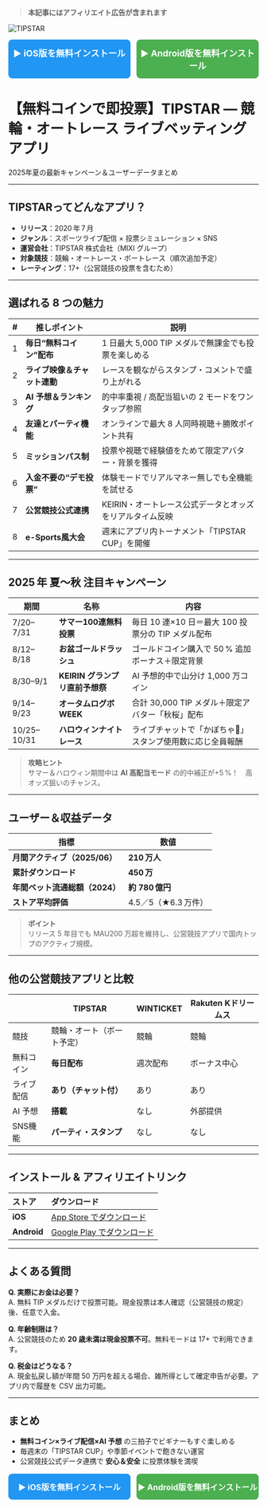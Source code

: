 > **本記事にはアフィリエイト広告が含まれます**

![TIPSTAR](./img/tipstar_ogp.jpg)

<!-- ▼iOS／Android 2ボタン -->
<div style="margin:12px 0;display:flex;gap:12px;flex-wrap:wrap;">
  <a href="https://jass-net.com/r/4b7u2ks" target="_blank" rel="nofollow sponsored noopener"
     style="flex:1;min-width:240px;padding:14px 0;font-size:1.1rem;font-weight:700;
            background:#2196F3;color:#fff;border-radius:8px;text-align:center;text-decoration:none;">
    ▶︎ iOS版を無料インストール
  </a>
  <a href="https://jass-net.com/r/4b9u2ks" target="_blank" rel="nofollow sponsored noopener"
     style="flex:1;min-width:240px;padding:14px 0;font-size:1.1rem;font-weight:700;
            background:#4CAF50;color:#fff;border-radius:8px;text-align:center;text-decoration:none;">
    ▶︎ Android版を無料インストール
  </a>
</div>
<!-- ▲iOS／Android 2ボタン -->

# 【無料コインで即投票】TIPSTAR ― 競輪・オートレース ライブベッティングアプリ

2025年夏の最新キャンペーン＆ユーザーデータまとめ  

---

## TIPSTARってどんなアプリ？

* **リリース**：2020 年 7 月  
* **ジャンル**：スポーツライブ配信 × 投票シミュレーション × SNS  
* **運営会社**：TIPSTAR 株式会社（MIXI グループ）  
* **対象競技**：競輪・オートレース・ボートレース（順次追加予定）  
* **レーティング**：17+（公営競技の投票を含むため）  

---

## 選ばれる 8 つの魅力

| # | 推しポイント | 説明 |
|:-:|--------------|------|
| 1 | **毎日“無料コイン”配布** | 1 日最大 5,000 TIP メダルで無課金でも投票を楽しめる |
| 2 | **ライブ映像＆チャット連動** | レースを観ながらスタンプ・コメントで盛り上がれる |
| 3 | **AI 予想＆ランキング** | 的中率重視 / 高配当狙いの 2 モードをワンタップ参照 |
| 4 | **友達とパーティ機能** | オンラインで最大 8 人同時視聴＋勝敗ポイント共有 |
| 5 | **ミッションパス制** | 投票や視聴で経験値をためて限定アバター・背景を獲得 |
| 6 | **入金不要の“デモ投票”** | 体験モードでリアルマネー無しでも全機能を試せる |
| 7 | **公営競技公式連携** | KEIRIN・オートレース公式データとオッズをリアルタイム反映 |
| 8 | **e-Sports風大会** | 週末にアプリ内トーナメント「TIPSTAR CUP」を開催 |

---

## 2025 年 夏～秋 注目キャンペーン

| 期間 | 名称 | 内容 |
|------|------|------|
| 7/20–7/31 | **サマー100連無料投票** | 毎日 10 連×10 日＝最大 100 投票分の TIP メダル配布 |
| 8/12–8/18 | **お盆ゴールドラッシュ** | ゴールドコイン購入で 50 % 追加ボーナス＋限定背景 |
| 8/30–9/1 | **KEIRIN グランプリ直前予想祭** | AI 予想的中で山分け 1,000 万コイン |
| 9/14–9/23 | **オータムログボ WEEK** | 合計 30,000 TIP メダル＋限定アバター「秋桜」配布 |
| 10/25–10/31 | **ハロウィンナイトレース** | ライブチャットで「かぼちゃ🎃」スタンプ使用数に応じ全員報酬 |

> **攻略ヒント**  
> サマー＆ハロウィン期間中は **AI 高配当モード** の的中補正が+5 %！　高オッズ狙いのチャンス。

---

## ユーザー＆収益データ

| 指標 | 数値 |
|------|------|
| **月間アクティブ（2025/06）** | **210 万人** |
| **累計ダウンロード** | **450 万** |
| **年間ベット流通総額（2024）** | **約 780 億円** |
| **ストア平均評価** | 4.5／5（★6.3 万件） |

> **ポイント**  
> リリース 5 年目でも MAU200 万超を維持し、公営競技アプリで国内トップのアクティブ規模。

---

## 他の公営競技アプリと比較

|  | **TIPSTAR** | WINTICKET | Rakuten Kドリームス |
|---|-------------|-----------|---------------------|
| 競技 | 競輪・オート（ボート予定） | 競輪 | 競輪 |
| 無料コイン | **毎日配布** | 週次配布 | ボーナス中心 |
| ライブ配信 | **あり（チャット付）** | あり | あり |
| AI 予想 | **搭載** | なし | 外部提供 |
| SNS機能 | **パーティ・スタンプ** | なし | なし |

---

## インストール & アフィリエイトリンク

| ストア | ダウンロード |
|:--|:--|
| **iOS** | <a href="https://jass-net.com/r/4b7u2ks" rel="nofollow sponsored noopener" target="_blank">App Store でダウンロード</a> |
| **Android** | <a href="https://jass-net.com/r/4b9u2ks" rel="nofollow sponsored noopener" target="_blank">Google Play でダウンロード</a> |

---

## よくある質問

**Q. 実際にお金は必要？**  
A. 無料 TIP メダルだけで投票可能。現金投票は本人確認（公営競技の規定）後、任意で入金。  

**Q. 年齢制限は？**  
A. 公営競技のため **20 歳未満は現金投票不可**。無料モードは 17+ で利用できます。  

**Q. 税金はどうなる？**  
A. 現金払戻し額が年間 50 万円を超える場合、雑所得として確定申告が必要。アプリ内で履歴を CSV 出力可能。  

---

## まとめ

* **無料コイン×ライブ配信×AI 予想** の三拍子でビギナーもすぐ楽しめる  
* 毎週末の「TIPSTAR CUP」や季節イベントで飽きない運営  
* 公営競技公式データ連携で **安心＆安全** に投票体験を満喫  

<!-- ▼記事末尾 2ボタン -->
<div style="margin-top:16px;display:flex;gap:12px;flex-wrap:wrap;justify-content:center;">
  <a href="https://jass-net.com/r/4b7u2ks" target="_blank"
     rel="nofollow sponsored noopener"
     style="flex:1;min-width:220px;padding:14px 0;font-size:1rem;font-weight:700;
            background:#2196F3;color:#fff;border-radius:8px;text-align:center;text-decoration:none;">
    ▶︎ iOS版を無料インストール
  </a>
  <a href="https://jass-net.com/r/4b9u2ks" target="_blank"
     rel="nofollow sponsored noopener"
     style="flex:1;min-width:220px;padding:14px 0;font-size:1rem;font-weight:700;
            background:#4CAF50;color:#fff;border-radius:8px;text-align:center;text-decoration:none;">
    ▶︎ Android版を無料インストール
  </a>
</div>
